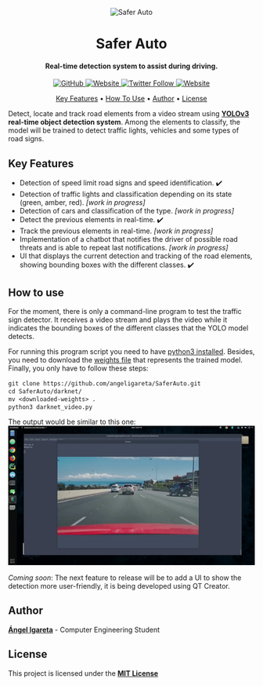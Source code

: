 <p align="center">
  <img height="150" width="150" src="https://saferautohome.files.wordpress.com/2019/03/logo-saferauto.jpg?w=1400&h=9999" alt="Safer Auto">  
</p>
<h1 align="center">Safer Auto</h1>
<h4 align="center">Real-time detection system to assist during driving. </h4>

<p align="center">
  <a href="https://github.com/angeligareta/SaferAuto/blob/master/LICENSE">
    <img alt="GitHub" src="https://img.shields.io/github/license/angeligareta/SaferAuto.svg?style=for-the-badge">
  </a>
  <a href="https://saferauto.home.blog/">
    <img alt="Website" src="https://img.shields.io/website/https/saferauto.home.blog.svg?style=for-the-badge">
  </a>
  <a href="https://twitter.com/SaferAuto">
    <img alt="Twitter Follow" src="https://img.shields.io/twitter/follow/SaferAuto.svg?style=for-the-badge">
  </a>
  <a href="https://github.com/ellerbrock/open-source-badges/">
    <img alt="Website" src="https://badges.frapsoft.com/os/v1/open-source-175x29.png?v=103">
  </a>
</p>


<p align="center">
  <a href="#key-features">Key Features</a> •
  <a href="#how-to-use">How To Use</a> •
  <a href="#author">Author</a> •
  <a href="#license">License</a>
</p>

Detect, locate and track road elements from a video stream using **[YOLOv3](https://pjreddie.com/darknet/yolo/) real-time object detection system**. Among the elements to classify, the model will be trained to detect traffic lights, vehicles and some types of road signs.

## Key Features
* Detection of speed limit road signs and speed identification. ✔️
* Detection of traffic lights and classification depending on its state (green, amber, red). *[work in progress]*
* Detection of cars and classification of the type. *[work in progress]*
* Detect the previous elements in real-time. ✔️
* Track the previous elements in real-time. *[work in progress]*
* Implementation of a chatbot that notifies the driver of possible road threats and is able to repeat last notifications. *[work in progress]*
* UI that displays the current detection and tracking of the road elements, showing bounding boxes with the different classes. ✔️

## How to use
For the moment, there is only a command-line program to test the traffic sign detector. It receives a video stream and plays the video while it indicates the bounding boxes of the different classes that the YOLO model detects. 

For running this program script you need to have [python3 installed](https://www.python.org/downloads/). Besides, you need to download the [weights file](https://drive.google.com/uc?export=download&confirm=Yp2w&id=1Ddvmwn9WcB__jocW70piDeWzyvGbqUP5) that represents the trained model. Finally, you only have to follow these steps:
```
git clone https://github.com/angeligareta/SaferAuto.git
cd SaferAuto/darknet/
mv <downloaded-weights> .
python3 darknet_video.py
```
The output would be similar to this one:
![First detection Safer Auto](first-detection-saferauto.gif)

*Coming soon*: The next feature to release will be to add a UI to show the detection more user-friendly, it is being developed using QT Creator.

## Author
[**Ángel Igareta**](https://github.com/angeligareta) - Computer Engineering Student

## License
This project is licensed under the **[MIT License](LICENSE)**
